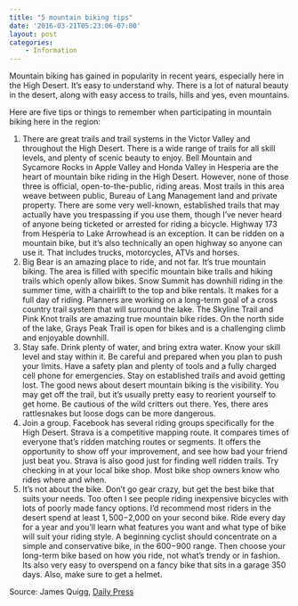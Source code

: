 ```yaml
---
title: "5 mountain biking tips"
date: '2016-03-21T05:23:06-07:00'
layout: post
categories:
    - Information
---
```


Mountain biking has gained in popularity in recent years, especially here in the High Desert. It’s easy to understand why. There is a lot of natural beauty in the desert, along with easy access to trails, hills and yes, even mountains.

Here are five tips or things to remember when participating in mountain biking here in the region:

1. There are great trails and trail systems in the Victor Valley and throughout the High Desert. There is a wide range of trails for all skill levels, and plenty of scenic beauty to enjoy. Bell Mountain and Sycamore Rocks in Apple Valley and Honda Valley in Hesperia are the heart of mountain bike riding in the High Desert. However, none of those three is official, open-to-the-public, riding areas. Most trails in this area weave between public, Bureau of Lang Management land and private property. There are some very well-known, established trails that may actually have you trespassing if you use them, though I’ve never heard of anyone being ticketed or arrested for riding a bicycle. Highway 173 from Hesperia to Lake Arrowhead is an exception. It can be ridden on a mountain bike, but it’s also technically an open highway so anyone can use it. That includes trucks, motorcycles, ATVs and horses.
2. Big Bear is an amazing place to ride, and not far. It’s true mountain biking. The area is filled with specific mountain bike trails and hiking trails which openly allow bikes. Snow Summit has downhill riding in the summer time, with a chairlift to the top and bike rentals. It makes for a full day of riding. Planners are working on a long-term goal of a cross country trail system that will surround the lake. The Skyline Trail and Pink Knot trails are amazing true mountain bike rides. On the north side of the lake, Grays Peak Trail is open for bikes and is a challenging climb and enjoyable downhill.
3. Stay safe. Drink plenty of water, and bring extra water. Know your skill level and stay within it. Be careful and prepared when you plan to push your limits. Have a safety plan and plenty of tools and a fully charged cell phone for emergencies. Stay on established trails and avoid getting lost. The good news about desert mountain biking is the visibility. You may get off the trail, but it’s usually pretty easy to reorient yourself to get home. Be cautious of the wild critters out there. Yes, there ares rattlesnakes but loose dogs can be more dangerous.
4. Join a group. Facebook has several riding groups specifically for the High Desert. Strava is a competitive mapping route. It compares times of everyone that’s ridden matching routes or segments. It offers the opportunity to show off your improvement, and see how bad your friend just beat you. Strava is also good just for finding well ridden trails. Try checking in at your local bike shop. Most bike shop owners know who rides where and when.
5. It’s not about the bike. Don’t go gear crazy, but get the best bike that suits your needs. Too often I see people riding inexpensive bicycles with lots of poorly made fancy options. I’d recommend most riders in the desert spend at least $1,500 -$2,000 on your second bike. Ride every day for a year and you’ll learn what features you want and what type of bike will suit your riding style. A beginning cyclist should concentrate on a simple and conservative bike, in the $600-$900 range. Then choose your long-term bike based on how you ride, not what’s trendy or in fashion. Its also very easy to overspend on a fancy bike that sits in a garage 350 days. Also, make sure to get a helmet.

Source: James Quigg, [Daily Press](http://www.vvdailypress.com/article/20160320/NEWS/160329993/12964/NEWS)